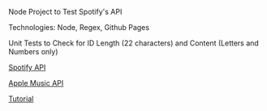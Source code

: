 Node Project to Test Spotify's API

Technologies: Node, Regex, Github Pages

Unit Tests to Check for ID Length (22 characters) and Content (Letters and Numbers only)

[Spotify API](https://rapidapi.com/Glavier/api/spotify23/)

[Apple Music API](https://developer.apple.com/documentation/applemusicapi/)

[Tutorial](https://leemartin.dev/how-to-match-tracks-between-spotify-and-apple-music-2d6b6159957e)
